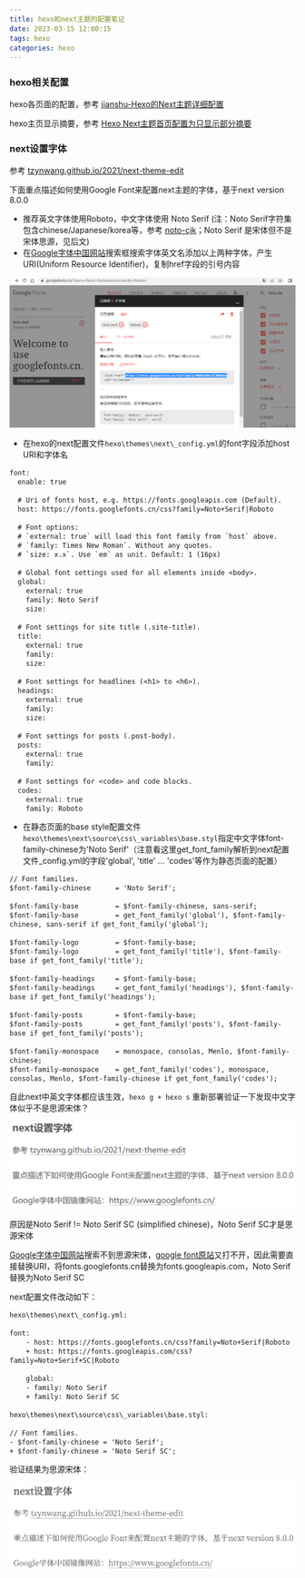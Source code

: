 ```yaml
---
title: hexo和next主题的配置笔记
date: 2023-03-15 12:00:15
tags: hexo
categories: hexo
---
```


### hexo相关配置

hexo各页面的配置，参考 [jianshu-Hexo的Next主题详细配置](https://www.jianshu.com/p/3a05351a37dc)

hexo主页显示摘要，参考 [Hexo Next主题首页配置为只显示部分摘要](https://tohugo.com/2021/01/26/%E5%B7%A5%E5%85%B7%E9%85%8D%E7%BD%AE/Hexo%20Next%E4%B8%BB%E9%A2%98%E9%A6%96%E9%A1%B5%E5%8F%AA%E6%98%BE%E7%A4%BA%E9%83%A8%E5%88%86%E6%91%98%E8%A6%81%EF%BC%88%E4%B8%8D%E6%98%BE%E7%A4%BA%E5%85%A8%E6%96%87%EF%BC%89/)

### next设置字体

参考 [tzynwang.github.io/2021/next-theme-edit](https://tzynwang.github.io/2021/next-theme-edit/#:~:text=Search%20for%20the%20font%20family%20%E2%80%9CRoboto%E2%80%9D%20Click%20%E2%80%9C%2B,as%20the%20value%20for%20%E2%80%9Chost%E2%80%9D%20key%20in%20_config.next.yml)

下面重点描述如何使用Google Font来配置next主题的字体，基于next version 8.0.0

- 推荐英文字体使用Roboto，中文字体使用 Noto Serif (注：Noto Serif字符集包含chinese/Japanese/korea等，参考 [noto-cjk](https://github.com/notofonts/noto-cjk)；Noto Serif 是宋体但不是宋体思源，见后文)
- 在[Google字体中国网站](https://www.googlefonts.cn/)搜索框搜索字体英文名添加以上两种字体，产生URI(Uniform Resource Identifier)，复制href字段的引号内容

![image-20230315145422134](https://raw.githubusercontent.com/cursorhu/blog-images-on-picgo/master/images/202303151454240.png)

- 在hexo的next配置文件`hexo\themes\next\_config.yml`的font字段添加host URI和字体名

```
font:
  enable: true

  # Uri of fonts host, e.g. https://fonts.googleapis.com (Default).
  host: https://fonts.googlefonts.cn/css?family=Noto+Serif|Roboto

  # Font options:
  # `external: true` will load this font family from `host` above.
  # `family: Times New Roman`. Without any quotes.
  # `size: x.x`. Use `em` as unit. Default: 1 (16px)

  # Global font settings used for all elements inside <body>.
  global:
    external: true
    family: Noto Serif
    size:

  # Font settings for site title (.site-title).
  title:
    external: true
    family:
    size:

  # Font settings for headlines (<h1> to <h6>).
  headings:
    external: true
    family:
    size:

  # Font settings for posts (.post-body).
  posts:
    external: true
    family:

  # Font settings for <code> and code blocks.
  codes:
    external: true
    family: Roboto
```

- 在静态页面的base style配置文件`hexo\themes\next\source\css\_variables\base.styl`指定中文字体font-family-chinese为'Noto Serif'（注意看这里get_font_family解析到next配置文件_config.yml的字段'global', 'title' ... 'codes'等作为静态页面的配置）

```
// Font families.
$font-family-chinese      = 'Noto Serif';

$font-family-base         = $font-family-chinese, sans-serif;
$font-family-base         = get_font_family('global'), $font-family-chinese, sans-serif if get_font_family('global');

$font-family-logo         = $font-family-base;
$font-family-logo         = get_font_family('title'), $font-family-base if get_font_family('title');

$font-family-headings     = $font-family-base;
$font-family-headings     = get_font_family('headings'), $font-family-base if get_font_family('headings');

$font-family-posts        = $font-family-base;
$font-family-posts        = get_font_family('posts'), $font-family-base if get_font_family('posts');

$font-family-monospace    = monospace, consolas, Menlo, $font-family-chinese;
$font-family-monospace    = get_font_family('codes'), monospace, consolas, Menlo, $font-family-chinese if get_font_family('codes');
```

自此next中英文字体都应该生效，`hexo g + hexo s` 重新部署验证一下发现中文字体似乎不是思源宋体？

![image-20230315160648032](https://raw.githubusercontent.com/cursorhu/blog-images-on-picgo/master/images/202303151606100.png)

原因是Noto Serif != Noto Serif SC (simplified chinese)，Noto Serif SC才是思源宋体

[Google字体中国网站](https://www.googlefonts.cn/)搜索不到思源宋体，[google font原站](https://fonts.google.com/)又打不开，因此需要直接替换URI，将fonts.googlefonts.cn替换为fonts.googleapis.com，Noto Serif替换为Noto Serif SC

next配置文件改动如下：

```
hexo\themes\next\_config.yml:

font:
    - host: https://fonts.googlefonts.cn/css?family=Noto+Serif|Roboto
    + host: https://fonts.googleapis.com/css?family=Noto+Serif+SC|Roboto

    global:
    - family: Noto Serif
    + family: Noto Serif SC
    
hexo\themes\next\source\css\_variables\base.styl:

// Font families.
- $font-family-chinese = 'Noto Serif';
+ $font-family-chinese = 'Noto Serif SC';
```

验证结果为思源宋体：

![image-20230315155911647](https://raw.githubusercontent.com/cursorhu/blog-images-on-picgo/master/images/202303151559719.png)
